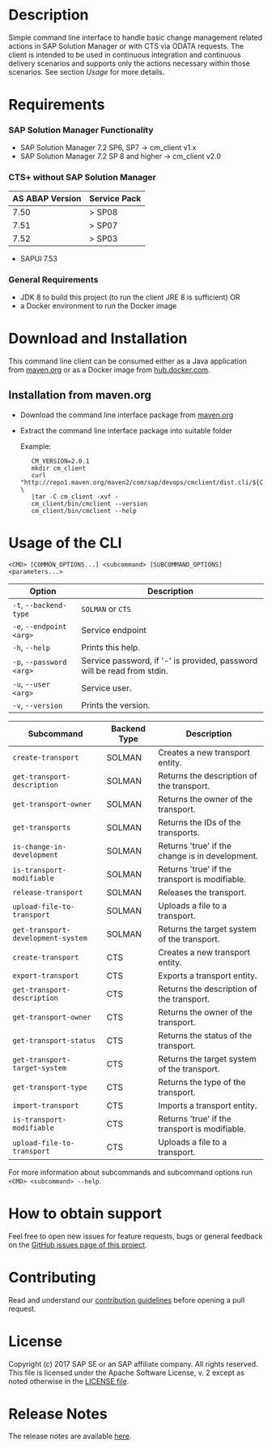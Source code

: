 # Description

Simple command line interface to handle basic change management related actions
in SAP Solution Manager or with CTS via ODATA requests. The client is intended to be used
in continuous integration and continuous delivery scenarios and supports only
the actions necessary within those scenarios. See section _Usage_ for more details.

# Requirements
### SAP Solution Manager Functionality
 - SAP Solution Manager 7.2 SP6, SP7 -> cm_client v1.x
 - SAP Solution Manager 7.2 SP 8 and higher -> cm_client v2.0

### CTS+ without SAP Solution Manager

| AS ABAP Version       |     Service Pack    |
|-----------------------|---------------------|
| 7.50             |  > SP08             |
| 7.51             |  > SP07             |
| 7.52             |  > SP03             |

 - SAPUI 7.53

### General Requirements
 - JDK 8 to build this project (to run the client JRE 8 is sufficient) OR
 - a Docker environment to run the Docker image

# Download and Installation

This command line client can be consumed either as a Java application from [maven.org](http://repo1.maven.org/maven2/com/sap/devops/cmclient/dist.cli) or as a Docker image from [hub.docker.com](https://hub.docker.com/r/ppiper/cm-client).

## Installation from maven.org

  - Download the command line interface package from [maven.org](http://repo1.maven.org/maven2/com/sap/devops/cmclient/dist.cli)
  - Extract the command line interface package into suitable folder

    Example:
    ```
       CM_VERSION=2.0.1
       mkdir cm_client
       curl "http://repo1.maven.org/maven2/com/sap/devops/cmclient/dist.cli/${CM_VERSION}/dist.cli-${CM_VERSION}.tar.gz"  \
       |tar -C cm_client -xvf -
       cm_client/bin/cmclient --version
       cm_client/bin/cmclient --help
    ```

# Usage of the CLI

````
<CMD> [COMMON_OPTIONS...] <subcommand> [SUBCOMMAND_OPTIONS] <parameters...>
````

| Option                   |     Description         |
|--------------------------|-------------------------|
| `-t`, `--backend-type`   | `SOLMAN` or `CTS`       |
| `-e`, `--endpoint <arg>` | Service endpoint        |
| `-h`, `--help`           | Prints this help.       |
| `-p`, `--password <arg>` | Service password, if '-' is provided, password will be read from stdin. |
| `-u`, `--user <arg>`     | Service user.           |
| `-v`, `--version`        | Prints the version.     |


| Subcommand                        | Backend Type |    Description                                  |
|-----------------------------------|--------------|-------------------------------------------------|
| `create-transport`                | SOLMAN       | Creates a new transport entity.                 |
| `get-transport-description`       | SOLMAN       | Returns the description of the transport.       |
| `get-transport-owner`             | SOLMAN       | Returns the owner of the transport.             |
| `get-transports`                  | SOLMAN       | Returns the IDs of the transports.              |
| `is-change-in-development`        | SOLMAN       | Returns 'true' if the change is in development. |
| `is-transport-modifiable`         | SOLMAN       | Returns 'true' if the transport is modifiable.  |
| `release-transport`               | SOLMAN       | Releases the transport.                         |
| `upload-file-to-transport`        | SOLMAN       | Uploads a file to a transport.                  |
| `get-transport-development-system`| SOLMAN       | Returns the target system of the transport.     |
| `create-transport`                | CTS          | Creates a new transport entity.                 |
| `export-transport`                | CTS          | Exports a transport entity.                     |
| `get-transport-description`       | CTS          | Returns the description of the transport.       |
| `get-transport-owner`             | CTS          | Returns the owner of the transport.             |
| `get-transport-status`            | CTS          | Returns the status of the transport.            |
| `get-transport-target-system`     | CTS          | Returns the target system of the transport.     |
| `get-transport-type`              | CTS          | Returns the type of the transport.              |
| `import-transport`                | CTS          | Imports a transport entity.                     |
| `is-transport-modifiable`         | CTS          | Returns 'true' if the transport is modifiable.  |
| `upload-file-to-transport`        | CTS          | Uploads a file to a transport.                  |

For more information about subcommands and subcommand options run `<CMD> <subcommand> --help`.

# How to obtain support

Feel free to open new issues for feature requests, bugs or general feedback on
the [GitHub issues page of this project][cm-cli-issues].

# Contributing

Read and understand our [contribution guidelines][contribution]
before opening a pull request.

# License

Copyright (c) 2017 SAP SE or an SAP affiliate company. All rights reserved.
This file is licensed under the Apache Software License, v. 2 except as noted
otherwise in the [LICENSE file][license].

[cm-cli-issues]: https://github.com/SAP/devops-cm-client/issues
[license]: ./LICENSE
[contribution]: ./CONTRIBUTING.md

# Release Notes
The release notes are available [here](RELEASES.md).

